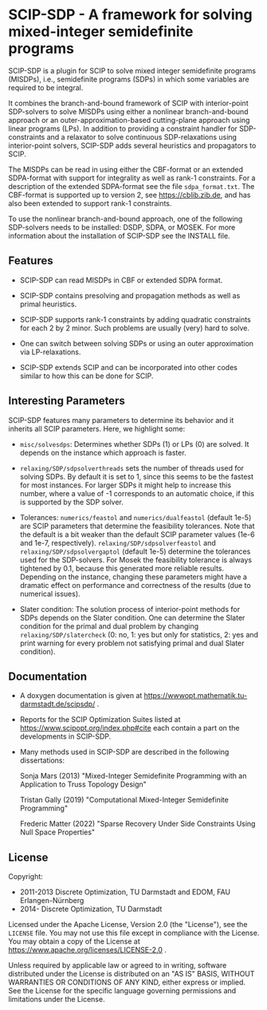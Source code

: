 # SCIP-SDP - A framework for solving mixed-integer semidefinite programs

SCIP-SDP is a plugin for SCIP to solve mixed integer semidefinite
programs (MISDPs), i.e., semidefinite programs (SDPs) in which some
variables are required to be integral.

It combines the branch-and-bound framework of SCIP with interior-point
SDP-solvers to solve MISDPs using either a nonlinear branch-and-bound
approach or an outer-approximation-based cutting-plane approach using
linear programs (LPs). In addition to providing a constraint handler
for SDP-constraints and a relaxator to solve continuous
SDP-relaxations using interior-point solvers, SCIP-SDP adds several
heuristics and propagators to SCIP.

The MISDPs can be read in using either the CBF-format or an extended
SDPA-format with support for integrality as well as rank-1
constraints. For a description of the extended SDPA-format see the
file `sdpa_format.txt`. The CBF-format is supported up to version 2,
see https://cblib.zib.de, and has also been extended to support rank-1
constraints.

To use the nonlinear branch-and-bound approach, one of the following
SDP-solvers needs to be installed: DSDP, SDPA, or MOSEK. For more
information about the installation of SCIP-SDP see the INSTALL file.

## Features

- SCIP-SDP can read MISDPs in CBF or extended SDPA format.

- SCIP-SDP contains presolving and propagation methods as well as primal
  heuristics.

- SCIP-SDP supports rank-1 constraints by adding quadratic constraints
  for each 2 by 2 minor. Such problems are usually (very) hard to
  solve.

- One can switch between solving SDPs or using an outer approximation
  via LP-relaxations.

- SCIP-SDP extends SCIP and can be incorporated into other codes
  similar to how this can be done for SCIP.


## Interesting Parameters

SCIP-SDP features many parameters to determine its behavior and it
inherits all SCIP parameters. Here, we highlight some:

- `misc/solvesdps`: Determines whether SDPs (1) or LPs (0) are
  solved. It depends on the instance which approach is faster.

- `relaxing/SDP/sdpsolverthreads` sets the number of threads used for
  solving SDPs. By default it is set to 1, since this seems to be the
  fastest for most instances. For larger SDPs it might help to
  increase this number, where a value of -1 corresponds to an
  automatic choice, if this is supported by the SDP solver.

- Tolerances: `numerics/feastol` and `numerics/dualfeastol` (default
  1e-5) are SCIP parameters that determine the feasibility
  tolerances. Note that the default is a bit weaker than the default
  SCIP parameter values (1e-6 and 1e-7, respectively).
  `relaxing/SDP/sdpsolverfeastol` and `relaxing/SDP/sdpsolvergaptol`
  (default 1e-5) determine the tolerances used for the SDP-solvers.
  For Mosek the feasibility tolerance is always tightened by 0.1,
  because this generated more reliable results. Depending on the
  instance, changing these parameters might have a dramatic effect on
  performance and correctness of the results (due to numerical
  issues).

- Slater condition: The solution process of interior-point methods for
  SDPs depends on the Slater condition. One can determine the Slater
  condition for the primal and dual problem by changing
  `relaxing/SDP/slatercheck` (0: no, 1: yes but only for statistics, 2:
  yes and print warning for every problem not satisfying primal and
  dual Slater condition).

## Documentation

- A doxygen documentation is given at
  https://wwwopt.mathematik.tu-darmstadt.de/scipsdp/ .

- Reports for the SCIP Optimization Suites listed at
  https://www.scipopt.org/index.php#cite each contain a part on the
  developments in SCIP-SDP.

- Many methods used in SCIP-SDP are described in the following dissertations:

  Sonja Mars (2013) "Mixed-Integer Semidefinite Programming with an
  Application to Truss Topology Design"

  Tristan Gally (2019) "Computational Mixed-Integer Semidefinite
  Programming"

  Frederic Matter (2022) "Sparse Recovery Under Side Constraints Using
  Null Space Properties"

## License

Copyright:
- 2011-2013 Discrete Optimization, TU Darmstadt and EDOM, FAU Erlangen-Nürnberg
- 2014- Discrete Optimization, TU Darmstadt

Licensed under the Apache License, Version 2.0 (the "License"), see the `LICENSE` file.
You may not use this file except in compliance with the License.
You may obtain a copy of the License at https://www.apache.org/licenses/LICENSE-2.0 .

Unless required by applicable law or agreed to in writing, software
distributed under the License is distributed on an "AS IS" BASIS,
WITHOUT WARRANTIES OR CONDITIONS OF ANY KIND, either express or implied.
See the License for the specific language governing permissions and
limitations under the License.
